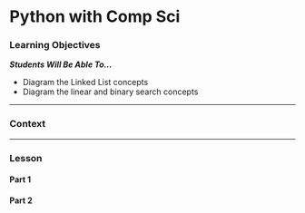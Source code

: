 # Python with Comp Sci

### Learning Objectives
***Students Will Be Able To...***

* Diagram the Linked List concepts
* Diagram the linear and binary search concepts

---
### Context
---

### Lesson

#### Part 1 

#### Part 2


